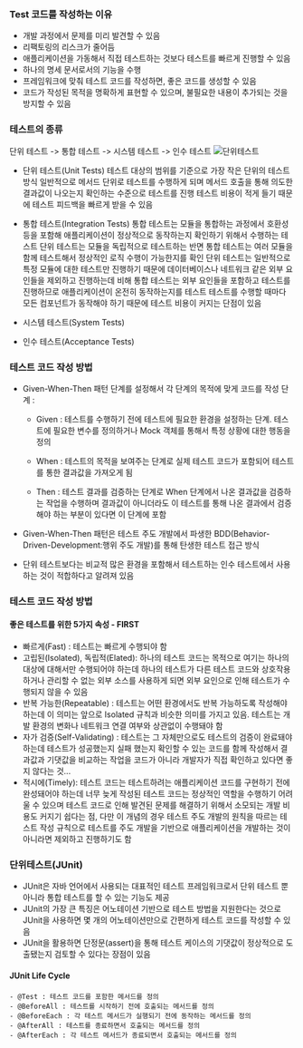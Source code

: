 ### Test 코드를 작성하는 이유
 - 개발 과정에서 문제를 미리 발견할 수 있음
 - 리팩토링의 리스크가 줄어듬
 - 애플리케이션을 가동해서 직접 테스트하는 것보다 테스트를 빠르게 진행할 수 있음
 - 하나의 명세 문서로서의 기능을 수행
 - 프레임워크에 맞춰 테스트 코드를 작성하면, 좋은 코드를 생성할 수 있음
 - 코드가 작성된 목적을 명확하게 표현할 수 있으며, 불필요한 내용이 추가되는 것을 방지할 수 있음

### 테스트의 종류
 단위 테스트 -> 통합 테스트 -> 시스템 테스트 -> 인수 테스트
![단위테스트](../../../../../테스트단계.png) 
 
 - 단위 테스트(Unit Tests)
   테스트 대상의 범위를 기준으로 가장 작은 단위의 테스트 방식
   일반적으로 메서드 단위로 테스트를 수행하게 되며 메서드 호출을 통해 의도한 결과값이 나오는지 확인하는 수준으로 테스트를 진행
   테스트 비용이 적게 들기 때문에 테스트 피드백을 빠르게 받을 수 있음
   
 - 통합 테스트(Integration Tests)
   통합 테스트는 모듈을 통합하는 과정에서 호환성 등을 포함해 애플리케이션이 정상적으로 동작하는지 확인하기 위해서 수행하는 테스트
   단위 테스트는 모듈을 독립적으로 테스트하는 반면 통합 테스트는 여러 모듈을 함께 테스트해서 정상적인 로직 수행이 가능한지를 확인
   단위 테스트는 일반적으로 특정 모듈에 대한 테스트만 진행하기 때문에 데이터베이스나 네트워크 같은 외부 요인들을 제외하고 진행하는데 비해 통합 테스트는 외부 요인들을 포함하고 테스트를 진행하므로 애플리케이션이 온전히 동작하는지를 테스트
   테스트를 수행할 때마다 모든 컴포넌트가 동작해야 하기 때문에 테스트 비용이 커지는 단점이 있음
   
 - 시스템 테스트(System Tests) 
 
 - 인수 테스트(Acceptance Tests)
 
 
### 테스트 코드 작성 방법
 - Given-When-Then 패턴
   단계를 설정해서 각 단계의 목적에 맞게 코드를 작성
   단계 :
     - Given : 테스트를 수행하기 전에 테스트에 필요한 환경을 설정하는 단계. 
             테스트에 필요한 변수를 정의하거나 Mock 객체를 통해서 특정 상황에 대한 행동을 정의
             
     - When : 테스트의 목적을 보여주는 단계로 실제 테스트 코드가 포함되어 테스트를 통한 결과값을 가져오게 됨
     
     - Then : 테스트 결과를 검증하는 단계로 When 단계에서 나온 결과값을 검증하는 작업을 수행하며 결과값이 아니더라도 이 테스트를 통해 나온 결과에서 검증해야 하는 부분이 있다면 이 단계에 포함
 
 - Given-When-Then 패턴은 테스트 주도 개발에서 파생한 BDD(Behavior-Driven-Development:행위 주도 개발)를 통해 탄생한 테스트 접근 방식
 
 - 단위 테스트보다는 비교적 많은 환경을 포함해서 테스트하는 인수 테스트에서 사용하는 것이 적합하다고 알려져 있음
 
 
### 테스트 코드 작성 방법
 #### 좋은 테스트를 위한 5가지 속성 - FIRST
   - 빠르게(Fast) : 테스트는 빠르게 수행되야 함
   - 고립된(Isolated), 독립적(Elated): 하나의 테스트 코드는 목적으로 여기는 하나의 대상에 대해서만 수행되어야 하는데 하나의 테스트가 다른 테스트 코드와 상호작용하거나 관리할 수 없는 외부 소스를 사용하게 되면 외부 요인으로 인해 테스트가 수행되지 않을 수 있음
   - 반복 가능한(Repeatable) : 테스트는 어떤 환경에서도 반복 가능하도록 작성해야 하는데 이 의미는 앞으로 Isolated 규칙과 비슷한 의미를 가지고 있음. 테스트는 개발 환경의 변화나 네트워크 연결 여부와 상관없이 수행돼야 함
   - 자가 검증(Self-Validating) : 테스트는 그 자체만으로도 테스트의 검증이 완료돼야하는데 테스트가 성공했는지 실패 했는지 확인할 수 있는 코드를 함께 작성해서 결과값과 기댓값을 비교하는 작업을 코드가 아니라 개발자가 직접 확인하고 있다면 좋지 않다는 것... 
   - 적시에(Timely): 테스트 코드는 테스트하려는 애플리케이션 코드를 구현하기 전에 완성돼어야 하는데 너무 늦게 작성된 테스트 코드는 정상적인 역할을 수행하기 어려울 수 있으며 테스트 코드로 인해 발견된 문제를 해결하기 위해서 소모되는 개발 비용도 커지기 쉽다는 점, 다만 이 개념의 경우 테스트 주도 개발의 원칙을 따르는 테스트 작성 규칙으로 테스트를 주도 개발을 기반으로 애플리케이션을 개발하는 것이 아니라면 제외하고 진행하기도 함
   
### 단위테스트(JUnit)
  - JUnit은 자바 언어에서 사용되는 대표적인 테스트 프레임워크로서 단위 테스트 뿐 아니라 통합 테스트를 할 수 있는 기능도 제공
  - JUnit의 가장 큰 특징은 어노테이션 기반으로 테스트 방법을 지원한다는 것으로 JUnit을 사용하면 몇 개의 어노테이션만으로 간편하게 테스트 코드를 작성할 수 있음
  - JUnit을 활용하면 단정문(assert)을 통해 테스트 케이스의 기댓값이 정상적으로 도출됐는지 검토할 수 있다는 장점이 있음
  
  #### JUnit Life Cycle
    - @Test : 테스트 코드를 포함한 메서드를 정의
    - @BeforeAll : 테스트를 시작하기 전에 호출되는 메서드를 정의
    - @BeforeEach : 각 테스트 메서드가 실행되기 전에 동작하는 메서드를 정의
    - @AfterAll : 테스트를 종료하면서 호출되는 메서드를 정의
    - @AfterEach : 각 테스트 메서드가 종료되면서 호출되는 메서드를 정의
    
    
     
 
